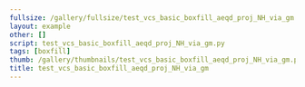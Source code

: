```yaml
---
fullsize: /gallery/fullsize/test_vcs_basic_boxfill_aeqd_proj_NH_via_gm.png
layout: example
other: []
script: test_vcs_basic_boxfill_aeqd_proj_NH_via_gm.py
tags: [boxfill]
thumb: /gallery/thumbnails/test_vcs_basic_boxfill_aeqd_proj_NH_via_gm.png
title: test_vcs_basic_boxfill_aeqd_proj_NH_via_gm
---
```

